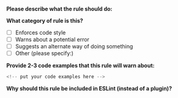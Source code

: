**Please describe what the rule should do:**


**What category of rule is this? <!-- place an "x" inside just one set of brackets: "[x]" -->**

- [ ] Enforces code style
- [ ] Warns about a potential error
- [ ] Suggests an alternate way of doing something
- [ ] Other (please specify:)

**Provide 2-3 code examples that this rule will warn about:**

```js
<!-- put your code examples here -->
```

**Why should this rule be included in ESLint (instead of a plugin)?**
